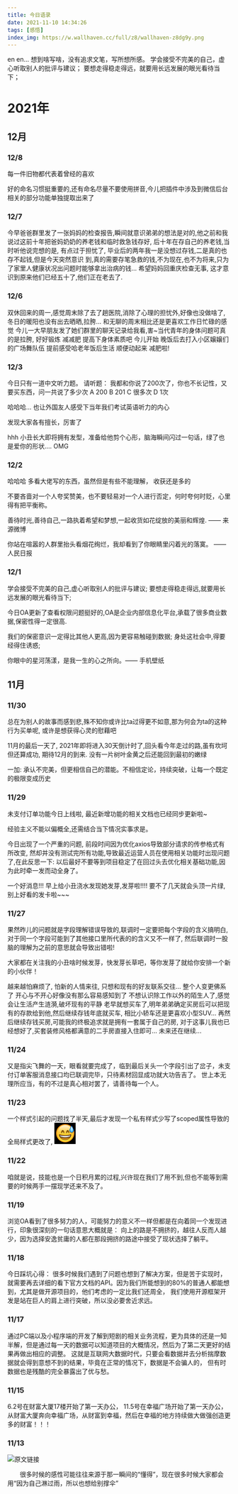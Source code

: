 ```yaml
---
title: 今日语录
date: 2021-11-10 14:34:26
tags: [感悟]
index_img: https://w.wallhaven.cc/full/z8/wallhaven-z8dg9y.png
---
```


en en... 想到啥写啥，没有追求文笔，写所想所感。
学会接受不完美的自己，虚心听取别人的批评与建议；
要想走得稳走得远，就要用长远发展的眼光看待当下；
<!--more-->

# 2021年

## 12月
### 12/8
每一件旧物都代表着曾经的喜欢

好的命名习惯挺重要的,还有命名尽量不要使用拼音,今儿把插件中涉及到微信后台相关的部分功能单独提取出来了

### 12/7
今早爸爸群里发了一张妈妈的检查报告,瞬间就意识弟弟的想法是对的,他之前和我说过这前十年把爸妈奶奶的养老钱和临时救急钱存好,
后十年在存自己的养老钱,当时听他说完想的是, 有点过于担忧了, 毕业后的两年我一是没想过存钱,二是真的也存不起钱,但是今天突然意识
到,真的需要存笔急救的钱,不为现在,也不为将来,只为了家里人健康状况出问题时能够拿出治病的钱...
希望妈妈回重庆检查无事, 这才意识到原来他们已经五十了,他们正在老去了.

### 12/6
双休回来的周一,感觉周末除了去了趟医院,消除了心理的担忧外,好像也没做啥了,
冬日的暖阳也没有出去晒晒,拉胯...
和无聊的周末相比还是更喜欢工作日忙碌的感觉
今儿一大早朋友发了她们群里的聊天记录给我看,害~当代青年的身体问题可真的是拉胯,
好好锻炼 减减肥 提高下身体素质吧
今儿开始 晚饭后去打入小区嬢嬢们的广场舞队伍 提前感受哈老年饭后生活 顺便动起来 减肥啦!

### 12/3
今日只有一道中文听力题。
请听题：
我都和你说了200次了，你也不长记性，又要买东西，问一共说了多少次
A 200    B  201   C   很多次  D  1次

哈哈哈...
也让外国友人感受下当年我们考试英语听力的内心

发现大家各有擅长，厉害了

hhh 小丑长大即将拥有发型，准备给他剪个心形，脑海瞬间闪过一句话，绿了也是爱你的形状.... OMG

### 12/2

哈哈哈 多看大佬写的东西，虽然但是有些不能理解， 收获还是多的

不要吝啬对一个人夸奖赞美，也不要轻易对一个人进行否定，何时夸何时贬，心里得有把平衡称。

善待时光,善待自己,一路执着希望和梦想,一起收货如花绽放的美丽和辉煌. —— 来源微博

你站在喧嚣的人群里抬头看烟花绚烂，我却看到了你眼睛里闪着光的落寞。 —— 人民日报

### 12/1

学会接受不完美的自己,虚心听取别人的批评与建议;
要想走得稳走得远,就要用长远发展的眼光看待当下;

今日OA更新了查看权限问题挺好的,OA是企业内部信息化平台,承载了很多商业数据,保密性得一定很高.

我们的保密意识一定得比其他人更高,因为更容易触碰到数据;
身处这社会中,得要经得住诱惑;

你眼中的星河荡漾，是我一生的心之所向。—— 手机壁纸

## 11月
### 11/30

总在为别人的故事而感到悲,殊不知你或许比ta过得更不如意,那为何会为ta的这种行为买单呢,
或许是想获得心灵的慰藉吧

11月的最后一天了, 2021年即将进入30天倒计时了,回头看今年走过的路,虽有坎坷但还算成功, 期待12月的到来.
没有一片树叶金黄之后还能回到最初的嫩绿

一加:
承认不完美，但更相信自己的潜能。不相信定论，持续突破，让每一个既定的极限变成历史

### 11/29

未支付订单功能今日上线啦, 最近新增功能的相关文档也已经同步更新啦~

经验主义不能以偏概全,还需结合当下情况实事求是。

今日出现了一个严重的问题, 前段时间因为优化axios导致部分请求的传参格式有所改变,
然却并没有测试完所有功能,导致最近运营人员在使用相关功能时出现问题了,在此反思一下:
以后最好不要等到项目稳定了在回过头去优化相关基础功能,因为此时牵一发而动全身了。

一个好消息!!! 早上给小丑浇水发现她发芽,发芽啦!!!! 要不了几天就会头顶一片绿,别上好看的发卡啦~~~

### 11/27

果然昨儿的问题就是字段理解错误导致的,联调时一定要把每个字段的含义搞明白,
对于同一个字段可能到了其他接口里所代表的的含义又不一样了, 然后联调时一股脑的理解为之前的意思就会导致出错啦!

大家都在关注我的小丑啥时候发芽，快发芽长草吧，等你发芽了就给你安排一个新的小伙伴！

越来越怕麻烦了, 怕新的人情来往, 只想和现有的好友联系交往... 
整个人变更佛系了 开心与不开心好像没有那么容易感知到了
不想认识除工作以外的陌生人了,感觉会让生活产生涟漪,破坏现有的平静
老早就想买车了,明年弟弟确定买房后可以把现有的存款给到他,然后继续存钱年底就买车, 相比小轿车还是更喜欢小型SUV...
再然后继续存钱买房,可能我的终极追求就是拥有一套属于自己的房, 对于这事儿我也已经想好了,买套装修风格都满意的二手房直接入住即可...
未来还在继续...

### 11/24

又是指尖飞舞的一天，眼看就要完成了，临到最后关头一个字段引出了岔子，未支付订单客服消息接口均已联调完毕，只待素材回显成功就大功告吉了。
世上本无理所应当，有的不过是真心相对罢了，请善待每一个人。

### 11/23

一个样式引起的问题找了半天,最后才发现一个私有样式少写了scoped属性导致的全局样式更改了, ![img.png](../img/ganga.png)

### 11/22

咱就是说，技能也是一个日积月累的过程,兴许现在我们了用不到,但也不能等到需要的时候两手一摆现学还来不及了。

### 11/19

浏览OA看到了很多努力的人，可能努力的意义不一样但都是在向着同一个发现进行，印象很深刻的一句话意思大概就是：
向上的路是不拥挤的，越往人反而人越少，因为选择安逸贫庸的人都在那段拥挤的路途中接受了现状选择了躺平。

### 11/18
今日踩坑心得：
很多时候我们遇到了问题也想到了解决方案，但是苦于实现时，就需要再去详细的看下官方文档的API。因为我们所能想到的80%的普通人都能想到，尤其是做开源项目的，他们考虑的一定比我们还周全，
我们使用开源框架开发是站在巨人的肩上进行突破，所以没必要舍近求远。

### 11/17

通过PC端以及小程序端的开发了解到短剧的相关业务流程，更为具体的还是一知半解，但是通过每一天的数据可以知道项目的大概情况，然后为了第二天更好的结果再做出相应的调整。
这就是互联网大数据时代，只要会看数据并去分析揣摩数据就会得到意想不到的结果，毕竟在正常的情况下，数据是不会骗人的， 但有时数据也是残酷的完全暴露出了优与愁。

### 11/15

6.2号在财富大厦17楼开始了第一天办公， 11.5号在幸福广场开始了第一天办公，从财富大厦奔向幸福广场，从财富到幸福，然后在幸福的地方持续做大做强创造更多的财富！！！

### 11/13

![原文链接](https://mp.weixin.qq.com/s/fkthFFu-XX0NojqnaiRTPQ)

&emsp;&emsp;很多时候的感性可能往往来源于那一瞬间的“懂得”，现在很多时候大家都会用“因为自己淋过雨，所以也想给别撑伞”

